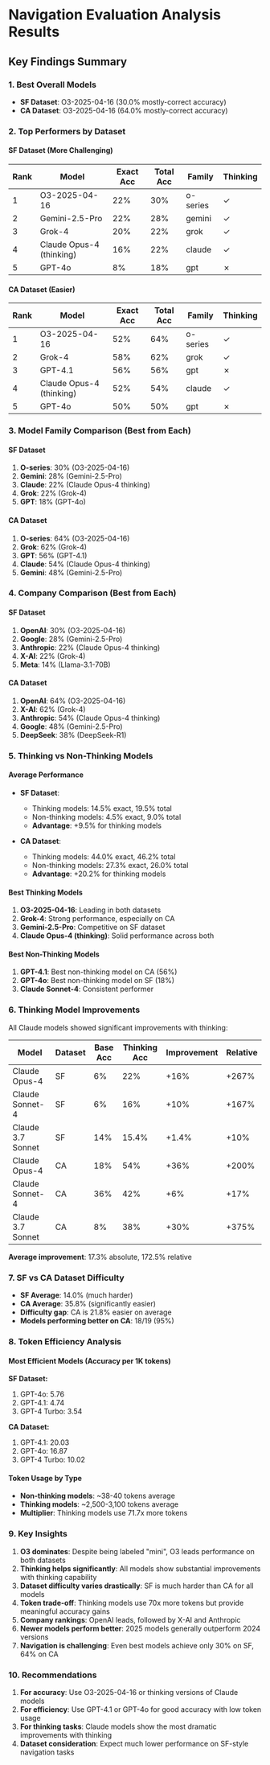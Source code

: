 # Navigation Evaluation Analysis Results

## Key Findings Summary

### 1. Best Overall Models

- **SF Dataset**: O3-2025-04-16 (30.0% mostly-correct accuracy)
- **CA Dataset**: O3-2025-04-16 (64.0% mostly-correct accuracy)

### 2. Top Performers by Dataset

#### SF Dataset (More Challenging)

| Rank | Model                    | Exact Acc | Total Acc | Family   | Thinking |
| ---- | ------------------------ | --------- | --------- | -------- | -------- |
| 1    | O3-2025-04-16            | 22%       | 30%       | o-series | ✓        |
| 2    | Gemini-2.5-Pro           | 22%       | 28%       | gemini   | ✓        |
| 3    | Grok-4                   | 20%       | 22%       | grok     | ✓        |
| 4    | Claude Opus-4 (thinking) | 16%       | 22%       | claude   | ✓        |
| 5    | GPT-4o                   | 8%        | 18%       | gpt      | ✗        |

#### CA Dataset (Easier)

| Rank | Model                    | Exact Acc | Total Acc | Family   | Thinking |
| ---- | ------------------------ | --------- | --------- | -------- | -------- |
| 1    | O3-2025-04-16            | 52%       | 64%       | o-series | ✓        |
| 2    | Grok-4                   | 58%       | 62%       | grok     | ✓        |
| 3    | GPT-4.1                  | 56%       | 56%       | gpt      | ✗        |
| 4    | Claude Opus-4 (thinking) | 52%       | 54%       | claude   | ✓        |
| 5    | GPT-4o                   | 50%       | 50%       | gpt      | ✗        |

### 3. Model Family Comparison (Best from Each)

#### SF Dataset

1. **O-series**: 30% (O3-2025-04-16)
2. **Gemini**: 28% (Gemini-2.5-Pro)
3. **Claude**: 22% (Claude Opus-4 thinking)
4. **Grok**: 22% (Grok-4)
5. **GPT**: 18% (GPT-4o)

#### CA Dataset

1. **O-series**: 64% (O3-2025-04-16)
2. **Grok**: 62% (Grok-4)
3. **GPT**: 56% (GPT-4.1)
4. **Claude**: 54% (Claude Opus-4 thinking)
5. **Gemini**: 48% (Gemini-2.5-Pro)

### 4. Company Comparison (Best from Each)

#### SF Dataset

1. **OpenAI**: 30% (O3-2025-04-16)
2. **Google**: 28% (Gemini-2.5-Pro)
3. **Anthropic**: 22% (Claude Opus-4 thinking)
4. **X-AI**: 22% (Grok-4)
5. **Meta**: 14% (Llama-3.1-70B)

#### CA Dataset

1. **OpenAI**: 64% (O3-2025-04-16)
2. **X-AI**: 62% (Grok-4)
3. **Anthropic**: 54% (Claude Opus-4 thinking)
4. **Google**: 48% (Gemini-2.5-Pro)
5. **DeepSeek**: 38% (DeepSeek-R1)

### 5. Thinking vs Non-Thinking Models

#### Average Performance

- **SF Dataset**:
  - Thinking models: 14.5% exact, 19.5% total
  - Non-thinking models: 4.5% exact, 9.0% total
  - **Advantage**: +9.5% for thinking models

- **CA Dataset**:
  - Thinking models: 44.0% exact, 46.2% total
  - Non-thinking models: 27.3% exact, 26.0% total
  - **Advantage**: +20.2% for thinking models

#### Best Thinking Models

1. **O3-2025-04-16**: Leading in both datasets
2. **Grok-4**: Strong performance, especially on CA
3. **Gemini-2.5-Pro**: Competitive on SF dataset
4. **Claude Opus-4 (thinking)**: Solid performance across both

#### Best Non-Thinking Models

1. **GPT-4.1**: Best non-thinking model on CA (56%)
2. **GPT-4o**: Best non-thinking model on SF (18%)
3. **Claude Sonnet-4**: Consistent performer

### 6. Thinking Model Improvements

All Claude models showed significant improvements with thinking:

| Model             | Dataset | Base Acc | Thinking Acc | Improvement | Relative |
| ----------------- | ------- | -------- | ------------ | ----------- | -------- |
| Claude Opus-4     | SF      | 6%       | 22%          | +16%        | +267%    |
| Claude Sonnet-4   | SF      | 6%       | 16%          | +10%        | +167%    |
| Claude 3.7 Sonnet | SF      | 14%      | 15.4%        | +1.4%       | +10%     |
| Claude Opus-4     | CA      | 18%      | 54%          | +36%        | +200%    |
| Claude Sonnet-4   | CA      | 36%      | 42%          | +6%         | +17%     |
| Claude 3.7 Sonnet | CA      | 8%       | 38%          | +30%        | +375%    |

**Average improvement**: 17.3% absolute, 172.5% relative

### 7. SF vs CA Dataset Difficulty

- **SF Average**: 14.0% (much harder)
- **CA Average**: 35.8% (significantly easier)
- **Difficulty gap**: CA is 21.8% easier on average
- **Models performing better on CA**: 18/19 (95%)

### 8. Token Efficiency Analysis

#### Most Efficient Models (Accuracy per 1K tokens)

**SF Dataset:**

1. GPT-4o: 5.76
2. GPT-4.1: 4.74
3. GPT-4 Turbo: 3.54

**CA Dataset:**

1. GPT-4.1: 20.03
2. GPT-4o: 16.87
3. GPT-4 Turbo: 10.02

#### Token Usage by Type

- **Non-thinking models**: ~38-40 tokens average
- **Thinking models**: ~2,500-3,100 tokens average
- **Multiplier**: Thinking models use 71.7x more tokens

### 9. Key Insights

1. **O3 dominates**: Despite being labeled "mini", O3 leads performance on both datasets
2. **Thinking helps significantly**: All models show substantial improvements with thinking capability
3. **Dataset difficulty varies drastically**: SF is much harder than CA for all models
4. **Token trade-off**: Thinking models use 70x more tokens but provide meaningful accuracy gains
5. **Company rankings**: OpenAI leads, followed by X-AI and Anthropic
6. **Newer models perform better**: 2025 models generally outperform 2024 versions
7. **Navigation is challenging**: Even best models achieve only 30% on SF, 64% on CA

### 10. Recommendations

1. **For accuracy**: Use O3-2025-04-16 or thinking versions of Claude models
2. **For efficiency**: Use GPT-4.1 or GPT-4o for good accuracy with low token usage
3. **For thinking tasks**: Claude models show the most dramatic improvements with thinking
4. **Dataset consideration**: Expect much lower performance on SF-style navigation tasks
